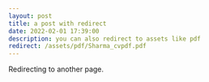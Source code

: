 ```yaml
---
layout: post
title: a post with redirect
date: 2022-02-01 17:39:00
description: you can also redirect to assets like pdf
redirect: /assets/pdf/Sharma_cvpdf.pdf
---
```


Redirecting to another page.
